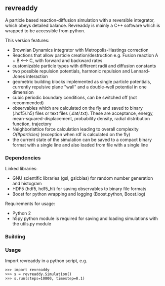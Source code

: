 ## revreaddy

A particle based reaction-diffusion simulation with a
reversible integrator, which obeys detailed balance.
Revreaddy is mainly a C++ software which is wrapped to
be accessible from python.

This version features:
* Brownian Dynamics integrator with Metropolis-Hastings
	correction
* Reactions that allow particle creation/destruction
  e.g. Fusion reaction A + B <--> C,
  with forward and backward rates
* customizable particle types with different radii and
  diffusion constants
* two possible repulsion potentials, harmonic repulsion
  and Lennard-Jones interaction
* geometric building blocks implemented as single
  particle potentials, currently repulsive plane "wall"
  and a double-well potential in one dimension
* cubic periodic boundary conditions, can be switched
  off (not recommended) 
* observables which are calculated on the fly and saved
  to binary (.hdf5/.h5) files or text files
  (.dat/.txt). These are acceptance, energy,
  mean-squared-displacement, probability density,
  radial distribution function, trajectory
* Neighborlattice force calculation leading to overall
  complexity *O(#particles)* (exception when rdf is
  calculated on the fly)
* the current state of the simulation can be saved
  to a compact binary format with a single line
  and also loaded from file with a single line

### Dependencies

Linked libraries:
* GNU scientific libraries (gsl, gslcblas)
  for random number generation and histogram
* HDF5 (hdf5, hdf5_hl) for saving observables 
  to binary file formats
* Boost for python wrapping and logging
  (Boost.python, Boost.log)

Requirements for usage:
* Python 2
* h5py python module is required for saving
  and loading simulations with the utils.py module

### Building

### Usage
Import revreaddy in a python script, e.g.

	>>> import revreaddy 
	>>> s = revreaddy.Simulation()
	>>> s.run(steps=10000, timestep=0.1)